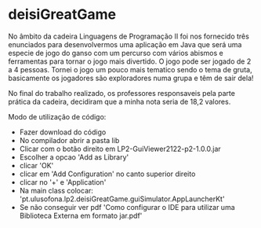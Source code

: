 # deisiGreatGame

No âmbito da cadeira Linguagens de Programação II foi nos fornecido três enunciados para desenvolvermos uma aplicação em Java que será uma especie de jogo do ganso com um percurso com vários abismos e ferramentas para tornar o jogo mais divertido. O jogo pode ser jogado de 2 a 4 pessoas. Tornei o jogo um pouco mais tematico sendo o tema de gruta, basicamente os jogadores são exploradores numa grupa e têm de sair dela!


No final do trabalho realizado, os professores responsaveis pela parte prática da cadeira, decidiram que a minha nota seria de 18,2 valores.



Modo de utilização de código:
- Fazer download do código
- No compilador abrir a pasta lib 
- Clicar com o botão direito em LP2-GuiViewer2122-p2-1.0.0.jar
- Escolher a opcao 'Add as Library'
- clicar 'OK'
- clicar em 'Add Configuration' no canto superior direito
- clicar no '+' e 'Application'
- Na main class colocar: 'pt.ulusofona.lp2.deisiGreatGame.guiSimulator.AppLauncherKt'
- Se não conseguir ver pdf 'Como configurar o IDE para utilizar uma Biblioteca Externa em formato jar.pdf'
